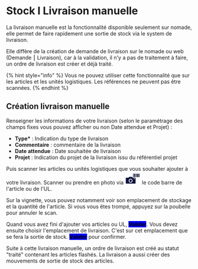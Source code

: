 # Stock I Livraison manuelle

La livraison manuelle est la fonctionnalité disponible seulement sur nomade, elle permet de faire rapidement une sortie de stock via le system de livraison.&#x20;

Elle diffère de la création de demande de livraison sur le nomade ou web (Demande ⎮ Livraison), car à la validation, il n'y a pas de traitement à faire, un ordre de livraison est créer et déjà traité.

{% hint style="info" %}
Vous ne pouvez utiliser cette fonctionnalité que sur les articles et les unités logistiques. Les références ne peuvent pas être scannées.
{% endhint %}

## Création livraison manuelle

Renseigner les informations de votre livraison (selon le paramétrage des champs fixes vous pouvez afficher ou non Date attendue et Projet) :&#x20;

* **Type\*** : Indication du type de livraison
* **Commentaire** : commentaire de la livraison
* **Date attendue** : Date souhaitée de livraison
* **Projet** : Indication du projet de la livraison issu du référentiel projet

Puis scanner les articles ou unités logistiques que vous souhaiter ajouter à votre livraison. Scanner ou prendre en photo via ![](<../../.gitbook/assets/Capture d’écran 2023-04-18 à 14.37.51.png>) le code barre de l'article ou de l'UL.&#x20;

Sur la vignette, vous pouvez notamment voir son emplacement de stockage et la quantité de l'article. Si vous vous êtes trompé, appuyez sur la poubelle pour annuler le scan.

Quand vous avez fini d'ajouter vos articles ou UL, <mark style="background-color:blue;">**Valider**</mark>. Vous devez ensuite choisir l'emplacement de livraison. C'est sur cet emplacement que se fera la sortie de stock. <mark style="background-color:blue;">**Valider**</mark> pour confirmer.

Suite à cette livraison manuelle, un ordre de livraison est créé au statut "traité" contenant les articles flashés. La livraison a aussi créer des mouvements de sortie de stock des articles.
